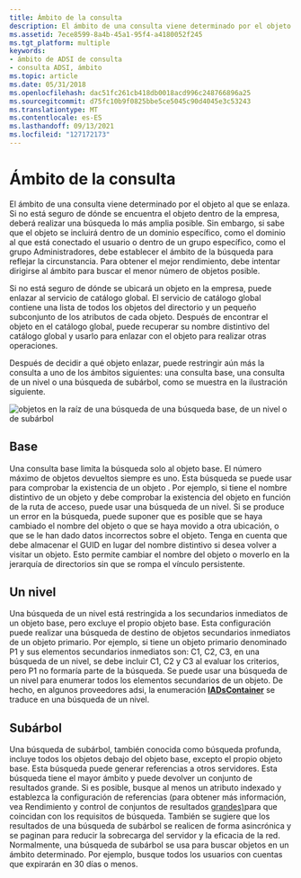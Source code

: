 ```yaml
---
title: Ámbito de la consulta
description: El ámbito de una consulta viene determinado por el objeto al que se enlaza.
ms.assetid: 7ece8599-8a4b-45a1-95f4-a4180052f245
ms.tgt_platform: multiple
keywords:
- ámbito de ADSI de consulta
- consulta ADSI, ámbito
ms.topic: article
ms.date: 05/31/2018
ms.openlocfilehash: dac51fc261cb418db0018acd996c248766896a25
ms.sourcegitcommit: d75fc10b9f0825bbe5ce5045c90d4045e3c53243
ms.translationtype: MT
ms.contentlocale: es-ES
ms.lasthandoff: 09/13/2021
ms.locfileid: "127172173"
---
```

# <a name="scope-of-query"></a>Ámbito de la consulta

El ámbito de una consulta viene determinado por el objeto al que se enlaza. Si no está seguro de dónde se encuentra el objeto dentro de la empresa, deberá realizar una búsqueda lo más amplia posible. Sin embargo, si sabe que el objeto se incluirá dentro de un dominio específico, como el dominio al que está conectado el usuario o dentro de un grupo específico, como el grupo Administradores, debe establecer el ámbito de la búsqueda para reflejar la circunstancia. Para obtener el mejor rendimiento, debe intentar dirigirse al ámbito para buscar el menor número de objetos posible.

Si no está seguro de dónde se ubicará un objeto en la empresa, puede enlazar al servicio de catálogo global. El servicio de catálogo global contiene una lista de todos los objetos del directorio y un pequeño subconjunto de los atributos de cada objeto. Después de encontrar el objeto en el catálogo global, puede recuperar su nombre distintivo del catálogo global y usarlo para enlazar con el objeto para realizar otras operaciones.

Después de decidir a qué objeto enlazar, puede restringir aún más la consulta a uno de los ámbitos siguientes: una consulta base, una consulta de un nivel o una búsqueda de subárbol, como se muestra en la ilustración siguiente.

![objetos en la raíz de una búsqueda de una búsqueda base, de un nivel o de subárbol](images/netds6.png)

## <a name="base"></a>Base

Una consulta base limita la búsqueda solo al objeto base. El número máximo de objetos devueltos siempre es uno. Esta búsqueda se puede usar para comprobar la existencia de un objeto . Por ejemplo, si tiene el nombre distintivo de un objeto y debe comprobar la existencia del objeto en función de la ruta de acceso, puede usar una búsqueda de un nivel. Si se produce un error en la búsqueda, puede suponer que es posible que se haya cambiado el nombre del objeto o que se haya movido a otra ubicación, o que se le han dado datos incorrectos sobre el objeto. Tenga en cuenta que debe almacenar el GUID en lugar del nombre distintivo si desea volver a visitar un objeto. Esto permite cambiar el nombre del objeto o moverlo en la jerarquía de directorios sin que se rompa el vínculo persistente.

## <a name="one-level"></a>Un nivel

Una búsqueda de un nivel está restringida a los secundarios inmediatos de un objeto base, pero excluye el propio objeto base. Esta configuración puede realizar una búsqueda de destino de objetos secundarios inmediatos de un objeto primario. Por ejemplo, si tiene un objeto primario denominado P1 y sus elementos secundarios inmediatos son: C1, C2, C3, en una búsqueda de un nivel, se debe incluir C1, C2 y C3 al evaluar los criterios, pero P1 no formaría parte de la búsqueda. Se puede usar una búsqueda de un nivel para enumerar todos los elementos secundarios de un objeto. De hecho, en algunos proveedores adsi, la enumeración [**IADsContainer**](/windows/desktop/api/Iads/nn-iads-iadscontainer) se traduce en una búsqueda de un nivel.

## <a name="subtree"></a>Subárbol

Una búsqueda de subárbol, también conocida como búsqueda profunda, incluye todos los objetos debajo del objeto base, excepto el propio objeto base. Esta búsqueda puede generar referencias a otros servidores. Esta búsqueda tiene el mayor ámbito y puede devolver un conjunto de resultados grande. Si es posible, busque al menos un atributo indexado y establezca la configuración de referencias (para obtener más información, vea Rendimiento y control de conjuntos de resultados [grandes)](performance-and-handling-large-result-sets.md)para que coincidan con los requisitos de búsqueda. También se sugiere que los resultados de una búsqueda de subárbol se realicen de forma asincrónica y se paginan para reducir la sobrecarga del servidor y la eficacia de la red. Normalmente, una búsqueda de subárbol se usa para buscar objetos en un ámbito determinado. Por ejemplo, busque todos los usuarios con cuentas que expirarán en 30 días o menos.

 

 




